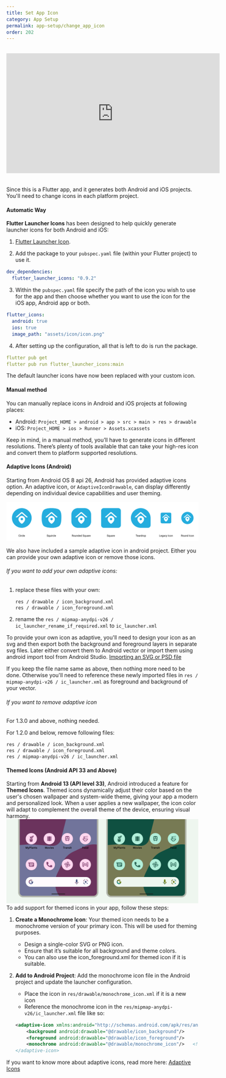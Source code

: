 ```yaml
---
title: Set App Icon
category: App Setup
permalink: app-setup/change_app_icon
order: 202
---
```



<br/>
<iframe width="560" height="315" src="https://www.youtube.com/embed/1aBe9ircyGE" frameborder="0" allow="accelerometer; autoplay; clipboard-write; encrypted-media; gyroscope; picture-in-picture" allowfullscreen></iframe>

<br/>
<br/>

Since this is a Flutter app, and it generates both Android and iOS projects. You'll need to change icons in each platform project.

#### Automatic Way

**Flutter Launcher Icons** has been designed to help quickly generate launcher icons for both Android and iOS: 
1. [Flutter Launcher Icon](https://pub.dartlang.org/packages/flutter_launcher_icons).

2. Add the package to your `pubspec.yaml` file (within your Flutter project) to use it.
```yaml
dev_dependencies:
  flutter_launcher_icons: "0.9.2"
```
3. Within the `pubspec.yaml` file specify the path of the icon you wish to use for the app and then choose whether you want to use the icon for the iOS app, Android app or both.
```yaml
flutter_icons:
  android: true
  ios: true
  image_path: "assets/icon/icon.png"
```

4. After setting up the configuration, all that is left to do is run the package.
```yaml
flutter pub get
flutter pub run flutter_launcher_icons:main
```

The default launcher icons have now been replaced with your custom icon.

#### Manual method
You can manually replace icons in Android and iOS projects at following places:

- Android: `Project_HOME > android > app > src > main > res > drawable`
- iOS: `Project_HOME > ios > Runner > Assets.xcassets`

Keep in mind, in a manual method, you’ll have to generate icons in different resolutions. There’s plenty of tools available that can take your high-res icon and convert them to platform supported resolutions.


#### Adaptive Icons (Android)

Starting from Android OS 8 api 26, Android has provided adaptive icons option. An adaptive icon, or `AdaptiveIconDrawable`, can display differently depending on individual device capabilities and user theming.

<img src="../../images/adaptive-icons.png" alt="adaptive-icons-android" title="adaptive-icons-android-sample"/>

We also have included a sample adaptive icon in android project. Either you can provide your own adaptive icon or remove those icons.


###### If you want to add your own adaptive icons:

1. replace these files with your own:

    ```
    res / drawable / icon_background.xml
    res / drawable / icon_foreground.xml
    ```
2. rename the `res / mipmap-anydpi-v26 / ic_launcher_rename_if_required.xml` to `ic_launcher.xml`

To provide your own icon as adaptive, you'll need to design your icon as an svg and then export both the background and foreground layers in separate svg files. Later either convert them to Android vector or import them using android import tool from Android Studio. [Importing an SVG or PSD file](https://developer.android.com/studio/write/vector-asset-studio#svg)

If you keep the file name same as above, then nothing more need to be done. Otherwise you'll need to reference these newly imported files in `res / mipmap-anydpi-v26 / ic_launcher.xml` as foreground and background of your vector.

###### If you want to remove adaptive icon
For 1.3.0 and above, nothing needed.

For 1.2.0 and below, remove following files:

```
res / drawable / icon_background.xml
res / drawable / icon_foreground.xml
res / mipmap-anydpi-v26 / ic_launcher.xml 
```


#### Themed Icons (Android API 33 and Above)

Starting from **Android 13 (API level 33)**, Android introduced a feature for **Themed Icons**. Themed icons dynamically adjust their color based on the user's chosen wallpaper and system-wide theme, giving your app a modern and personalized look. When a user applies a new wallpaper, the icon color will adapt to complement the overall theme of the device, ensuring visual harmony.
<img src="../../images/adaptive-icon-themed-icons.png" alt="adaptive-icon-themed-icons" title="adaptive icon themed icons screenshot"/>
<br/>
To add support for themed icons in your app, follow these steps:

1. **Create a Monochrome Icon**:
   Your themed icon needs to be a monochrome version of your primary icon. This will be used for theming purposes.
   
   - Design a single-color SVG or PNG icon.
   - Ensure that it’s suitable for all background and theme colors.
   - You can also use the icon_foreground.xml for themed icon if it is suitable.

2. **Add to Android Project**:
   Add the monochrome icon file in the Android project and update the launcher configuration.

   - Place the icon in `res/drawable/monochrome_icon.xml` if it is a new icon
   - Reference the monochrome icon in the `res/mipmap-anydpi-v26/ic_launcher.xml` file like so:
   
   ```xml
   <adaptive-icon xmlns:android="http://schemas.android.com/apk/res/android">
       <background android:drawable="@drawable/icon_background"/>
       <foreground android:drawable="@drawable/icon_foreground"/>
       <monochrome android:drawable="@drawable/monochrome_icon"/>   <!-- this can be icon_foreground or a separate monocrhome icon>
   </adaptive-icon>
   ```

If you want to know more about adaptive icons, read more here: [Adaptive Icons](https://developer.android.com/develop/ui/views/launch/icon_design_adaptive)